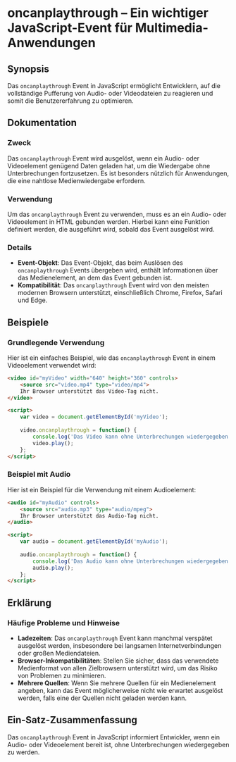 <!--
Meta Description: # oncanplaythrough – Ein wichtiger JavaScript-Event für Multimedia-Anwendungen ## Synopsis Das `oncanplaythrough` Event in JavaScript ermöglicht Entwi...
Meta Keywords: das, audio, event, oncanplaythrough, video
-->

# oncanplaythrough – Ein wichtiger JavaScript-Event für Multimedia-Anwendungen

## Synopsis
Das `oncanplaythrough` Event in JavaScript ermöglicht Entwicklern, auf die vollständige Pufferung von Audio- oder Videodateien zu reagieren und somit die Benutzererfahrung zu optimieren.

## Dokumentation
### Zweck
Das `oncanplaythrough` Event wird ausgelöst, wenn ein Audio- oder Videoelement genügend Daten geladen hat, um die Wiedergabe ohne Unterbrechungen fortzusetzen. Es ist besonders nützlich für Anwendungen, die eine nahtlose Medienwiedergabe erfordern.

### Verwendung
Um das `oncanplaythrough` Event zu verwenden, muss es an ein Audio- oder Videoelement in HTML gebunden werden. Hierbei kann eine Funktion definiert werden, die ausgeführt wird, sobald das Event ausgelöst wird.

### Details
- **Event-Objekt**: Das Event-Objekt, das beim Auslösen des `oncanplaythrough` Events übergeben wird, enthält Informationen über das Medienelement, an dem das Event gebunden ist.
- **Kompatibilität**: Das `oncanplaythrough` Event wird von den meisten modernen Browsern unterstützt, einschließlich Chrome, Firefox, Safari und Edge.

## Beispiele
### Grundlegende Verwendung
Hier ist ein einfaches Beispiel, wie das `oncanplaythrough` Event in einem Videoelement verwendet wird:

```html
<video id="myVideo" width="640" height="360" controls>
    <source src="video.mp4" type="video/mp4">
    Ihr Browser unterstützt das Video-Tag nicht.
</video>

<script>
    var video = document.getElementById('myVideo');
    
    video.oncanplaythrough = function() {
        console.log('Das Video kann ohne Unterbrechungen wiedergegeben werden.');
        video.play();
    };
</script>
```

### Beispiel mit Audio
Hier ist ein Beispiel für die Verwendung mit einem Audioelement:

```html
<audio id="myAudio" controls>
    <source src="audio.mp3" type="audio/mpeg">
    Ihr Browser unterstützt das Audio-Tag nicht.
</audio>

<script>
    var audio = document.getElementById('myAudio');
    
    audio.oncanplaythrough = function() {
        console.log('Das Audio kann ohne Unterbrechungen wiedergegeben werden.');
        audio.play();
    };
</script>
```

## Erklärung
### Häufige Probleme und Hinweise
- **Ladezeiten**: Das `oncanplaythrough` Event kann manchmal verspätet ausgelöst werden, insbesondere bei langsamen Internetverbindungen oder großen Mediendateien.
- **Browser-Inkompatibilitäten**: Stellen Sie sicher, dass das verwendete Medienformat von allen Zielbrowsern unterstützt wird, um das Risiko von Problemen zu minimieren.
- **Mehrere Quellen**: Wenn Sie mehrere Quellen für ein Medienelement angeben, kann das Event möglicherweise nicht wie erwartet ausgelöst werden, falls eine der Quellen nicht geladen werden kann.

## Ein-Satz-Zusammenfassung
Das `oncanplaythrough` Event in JavaScript informiert Entwickler, wenn ein Audio- oder Videoelement bereit ist, ohne Unterbrechungen wiedergegeben zu werden.
